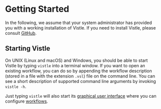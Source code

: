 # Getting Started

In the following, we assume that your system administrator has provided you with a working installation of Vistle. If you need to install Vistle, please consult [GitHub](https://github.com/vistle/vistle).

## Starting Vistle

On UNIX (Linux and macOS) and Windows, you should be able to start Vistle by typing `vistle` into a terminal window. If you want to open an existing workflow, you can do so by appending the workflow description (stored in a file with the extension `.vsl`) file on the command line. You can see a short description of supported command line arguments by invoking `vistle -h`.

Just typing `vistle` will also start its [graphical user interface](../gui/gui.md) where you can configure [workflows](../workflow/workflow.md).
